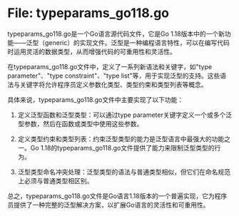# File: typeparams_go118.go

typeparams_go118.go是一个Go语言源代码文件，它是Go 1.18版本中的一个新功能——泛型（generic）的实现文件。泛型是一种编程语言特性，可以在编写代码时运用灵活的数据类型，从而增强代码的可重用性和灵活性。

在typeparams_go118.go文件中，定义了一系列新语法和关键字，如"type parameter"、"type constraint"、"type list"等，用于实现泛型的支持。这些语法与关键字将允许程序员定义参数化类型、类型约束和类型列表等概念。

具体来说，typeparams_go118.go文件中主要实现了以下功能：

1. 定义泛型函数和泛型类型：可以通过type parameter关键字定义一个或多个泛型参数，然后在函数或类型中使用这些参数。

2. 定义类型约束和类型列表：约束泛型类型的能力是泛型语言中最强大的功能之一。Go 1.18的typeparams_go118.go文件提供了能力来限制泛型类型的行为。

3. 泛型类型命名冲突处理：泛型类型的语法与普通类型相似，但它们在命名规范上必须与普通类型相区别。

总之，typeparams_go118.go文件是Go语言1.18版本的一个普遍实现，它为程序员提供了一种完整的泛型解决方案，以扩展Go语言的灵活性和可重用性。

